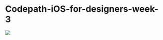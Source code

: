 # Codepath-iOS-for-designers-week-3

![](https://dl.dropboxusercontent.com/u/41361/codepath_week_3.gif)
